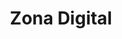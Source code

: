 ---
title: "Zona Digital"
url: /la-linea-de-la-concepcion/zona-digital/
shop: material de oficina
---